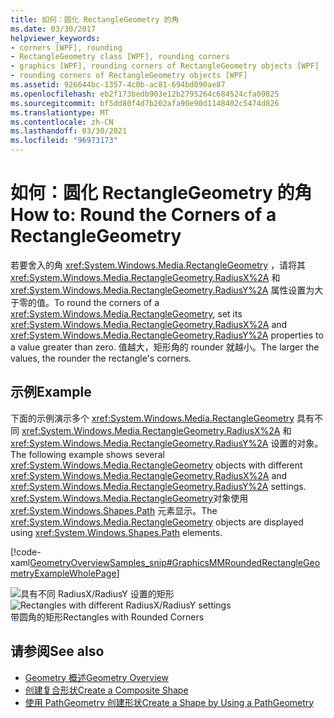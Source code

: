 ```yaml
---
title: 如何：圆化 RectangleGeometry 的角
ms.date: 03/30/2017
helpviewer_keywords:
- corners [WPF], rounding
- RectangleGeometry class [WPF], rounding corners
- graphics [WPF], rounding corners of RectangleGeometry objects [WPF]
- rounding corners of RectangleGeometry objects [WPF]
ms.assetid: 926644bc-1357-4c0b-ac81-694bd090ae87
ms.openlocfilehash: eb2f173bedb903e12b2795264c684524cfa09825
ms.sourcegitcommit: bf5dd80f4d7b202afa90e90d1148402c5474d826
ms.translationtype: MT
ms.contentlocale: zh-CN
ms.lasthandoff: 03/30/2021
ms.locfileid: "96973173"
---
```

# <a name="how-to-round-the-corners-of-a-rectanglegeometry"></a><span data-ttu-id="384ad-102">如何：圆化 RectangleGeometry 的角</span><span class="sxs-lookup"><span data-stu-id="384ad-102">How to: Round the Corners of a RectangleGeometry</span></span>
<span data-ttu-id="384ad-103">若要舍入的角 <xref:System.Windows.Media.RectangleGeometry> ，请将其 <xref:System.Windows.Media.RectangleGeometry.RadiusX%2A> 和 <xref:System.Windows.Media.RectangleGeometry.RadiusY%2A> 属性设置为大于零的值。</span><span class="sxs-lookup"><span data-stu-id="384ad-103">To round the corners of a <xref:System.Windows.Media.RectangleGeometry>, set its <xref:System.Windows.Media.RectangleGeometry.RadiusX%2A> and <xref:System.Windows.Media.RectangleGeometry.RadiusY%2A> properties to a value greater than zero.</span></span> <span data-ttu-id="384ad-104">值越大，矩形角的 rounder 就越小。</span><span class="sxs-lookup"><span data-stu-id="384ad-104">The larger the values, the rounder the rectangle's corners.</span></span>  
  
## <a name="example"></a><span data-ttu-id="384ad-105">示例</span><span class="sxs-lookup"><span data-stu-id="384ad-105">Example</span></span>  
 <span data-ttu-id="384ad-106">下面的示例演示多个 <xref:System.Windows.Media.RectangleGeometry> 具有不同 <xref:System.Windows.Media.RectangleGeometry.RadiusX%2A> 和 <xref:System.Windows.Media.RectangleGeometry.RadiusY%2A> 设置的对象。</span><span class="sxs-lookup"><span data-stu-id="384ad-106">The following example shows several <xref:System.Windows.Media.RectangleGeometry> objects with different <xref:System.Windows.Media.RectangleGeometry.RadiusX%2A> and <xref:System.Windows.Media.RectangleGeometry.RadiusY%2A> settings.</span></span> <span data-ttu-id="384ad-107"><xref:System.Windows.Media.RectangleGeometry>对象使用 <xref:System.Windows.Shapes.Path> 元素显示。</span><span class="sxs-lookup"><span data-stu-id="384ad-107">The <xref:System.Windows.Media.RectangleGeometry> objects are displayed using <xref:System.Windows.Shapes.Path> elements.</span></span>  
  
 [!code-xaml[GeometryOverviewSamples_snip#GraphicsMMRoundedRectangleGeometryExampleWholePage](~/samples/snippets/csharp/VS_Snippets_Wpf/GeometryOverviewSamples_snip/CS/RectangleGeometryRoundedCornerExample.xaml#graphicsmmroundedrectanglegeometryexamplewholepage)]  
  
 <span data-ttu-id="384ad-108">![具有不同 RadiusX&#47;RadiusY 设置的矩形](./media/graphicsmm-rounded.png "graphicsmm_rounded")</span><span class="sxs-lookup"><span data-stu-id="384ad-108">![Rectangles with different RadiusX&#47;RadiusY settings](./media/graphicsmm-rounded.png "graphicsmm_rounded")</span></span>  
<span data-ttu-id="384ad-109">带圆角的矩形</span><span class="sxs-lookup"><span data-stu-id="384ad-109">Rectangles with Rounded Corners</span></span>  
  
## <a name="see-also"></a><span data-ttu-id="384ad-110">请参阅</span><span class="sxs-lookup"><span data-stu-id="384ad-110">See also</span></span>

- [<span data-ttu-id="384ad-111">Geometry 概述</span><span class="sxs-lookup"><span data-stu-id="384ad-111">Geometry Overview</span></span>](geometry-overview.md)
- [<span data-ttu-id="384ad-112">创建复合形状</span><span class="sxs-lookup"><span data-stu-id="384ad-112">Create a Composite Shape</span></span>](how-to-create-a-composite-shape.md)
- [<span data-ttu-id="384ad-113">使用 PathGeometry 创建形状</span><span class="sxs-lookup"><span data-stu-id="384ad-113">Create a Shape by Using a PathGeometry</span></span>](how-to-create-a-shape-by-using-a-pathgeometry.md)
